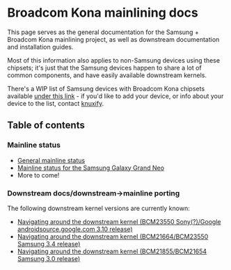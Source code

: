 # Broadcom Kona mainlining docs

This page serves as the general documentation for the Samsung + Broadcom Kona mainlining project, as well as downstream documentation and installation guides.

Most of this information also applies to non-Samsung devices using these chipsets; it's just that the Samsung devices happen to share a lot of common components, and have easily available downstream kernels.

There's a WIP list of Samsung devices with Broadcom Kona chipsets available [under this link](https://docs.google.com/spreadsheets/d/1NioX9a2vgbEcO_Zs9COUFO-n3a2Rqf1JWWU1cfsktLM/edit?usp=sharing) - if you'd like to add your device, or info about your device to the list, contact [knuxify](https://tilde.town/~knuxify).

## Table of contents

### Mainline status

- [General mainline status](mainline/status.md)
- [Mainline status for the Samsung Galaxy Grand Neo](mainline/status-baffinlite.md)
- More to come!

### Downstream docs/downstream->mainline porting

The following downstream kernel versions are currently known:

- [Navigating around the downstream kernel (BCM23550 Sony(?)/Google androidsource.google.com 3.10 release)](downstream/layout-3.10.md)
- [Navigating around the downstream kernel (BCM21664/BCM23550 Samsung 3.4 release)](downstream/layout-3.4.md)
- [Navigating around the downstream kernel (BCM21855/BCM21654 Samsung 3.0 release)](downstream/layout-3.0.md)
